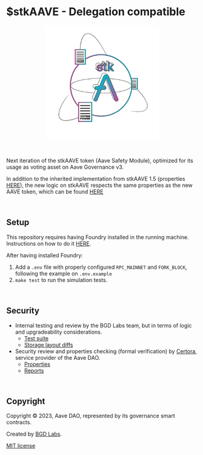 # $stkAAVE - Delegation compatible

<p align="center">
<img src="./stkaave-token-gov-v3.png" width="300">
</p>

<br>

Next iteration of the stkAAVE token (Aave Safety Module), optimized for its usage as voting asset on Aave Governance v3.

In addition to the inherited implementation from stkAAVE 1.5 (properties [HERE](https://github.com/bgd-labs/aave-stk-v1-5/blob/main/properties.md)), the new logic on stkAAVE respects the same properties as the new AAVE token, which can be found [HERE](https://github.com/bgd-labs/aave-token-v3/blob/main/properties.md)

<br>

## Setup

This repository requires having Foundry installed in the running machine. Instructions on how to do it [HERE](https://github.com/foundry-rs/foundry#installation).

After having installed Foundry:
1. Add a `.env` file with properly configured `RPC_MAINNET` and `FORK_BLOCK`, following the example on `.env.example` 
2. `make test` to run the simulation tests.

<br>

## Security

- Internal testing and review by the BGD Labs team, but in terms of logic and upgradeability considerations.
    - [Test suite](./tests/)
    - [Storage layout diffs](./diffs/)
- Security review and properties checking (formal verification) by [Certora](https://www.certora.com/), service provider of the Aave DAO.
    - [Properties](./certora/)
    - [Reports](./audits/Formal_Verification_Report_stk_v3.pdf)

<br>

## Copyright

Copyright © 2023, Aave DAO, represented by its governance smart contracts.

Created by [BGD Labs](https://bgdlabs.com/).

[MIT license](./LICENSE)